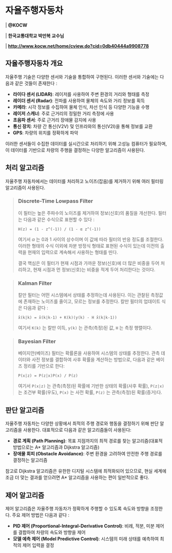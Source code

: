 # 자율주행자동차
| **@KOCW**

| **한국교통대학교 박만복 교수님**

| **http://www.kocw.net/home/cview.do?cid=0db40444a9908778**

## 자율주행자동차 개요
자율주행 기술은 다양한 센서와 기술을 통합하여 구현된다. 이러한 센서와 기술에는 다음과 같은 것들이 존재한다 :

- **라이다 센서 (LIDAR)**: 레이저를 사용하여 주변 환경의 거리와 형태를 측정
- **레이더 센서 (Radar)**: 전파를 사용하여 물체의 속도와 거리 정보를 획득
- **카메라**: 시각 정보를 수집하여 물체 인식, 차선 인식 등 다양한 기능을 수행
- **레이저 스캐너**: 주로 근거리의 정밀한 거리 측정에 사용
- **초음파 센서**: 주로 근거리 장애물 감지에 사용
- **통신 장치**: 차량 간 통신(V2V) 및 인프라와의 통신(V2I)을 통해 정보를 교환
- **GPS**: 차량의 위치를 정확하게 파악

이러한 센서들이 수집한 데이터를 실시간으로 처리하기 위해 고성능 컴퓨터가 필요하며, 이 데이터를 기반으로 차량의 주행을 결정하는 다양한 알고리즘이 사용된다.

## 처리 알고리즘
자율주행 자동차에서는 데이터를 처리하고 노이즈(잡음)를 제거하기 위해 여러 필터링 알고리즘이 사용된다.

> ### Discrete-Time Lowpass Filter
> 이 필터는 높은 주파수의 노이즈를 제거하여 정보(신호)의 품질을 개선한다. 필터는 다음과 같은 수식으로 표현할 수 있다 :
>
> `H(z) = (1 - z^(-1)) / (1 - α z^(-1))`
>
> 여기서 $\alpha$ 는 $0$과 $1$ 사이의 상수이며 이 값에 따라 필터의 반응 정도를 조절한다. 이러한 형태의 수식 이외에 차분 방정식 형태로 표현된 수식이 있는데 이전의 출력을 현재의 입력으로 계속해서 사용하는 형태를 띤다.
>
> 결국 핵심은 이 필터가 현재 시점과 가까운 정보(신호)에 더 많은 비중을 두어 처리하고, 현재 시점과 먼 정보(신호)는 비중을 적게 두어 처리한다는 것이다.

> ### Kalman Filter
> 칼만 필터는 어떤 시스템에서 상태를 추정하는데 사용된다. 이는 관찰된 측정값에 존재하는 노이즈를 줄이고, 모르는 정보를 추정한다. 칼만 필터의 업데이트 식은 다음과 같다 :
>
> `x̂(k|k) = x̂(k|k-1) + K(k)(y(k) - H x̂(k|k-1))`
>
> 여기서 `K(k)` 는 칼만 이득, `y(k)` 는 관측(측정)된 값, `H` 는 측정 행렬이다.
>

> ### Bayesian Filter
> 베이지안(베이즈) 필터는 확률론을 사용하여 시스템의 상태를 추정한다. 관측 데이터와 사전 정보를 결합하여 사후 확률을 계산하는 방법으로, 다음과 같은 베이즈 정리를 기반으로 한다:
>
> `P(x|z) = P(z|x)P(x) / P(z)`
>
> 여기서 `P(x|z)` 는 관측(측정)된 확률에 기반한 상태의 확률(사후 확률), `P(z|x)` 는 조건부 확률(우도), `P(x)` 는 사전 확률, `P(z)` 는 관측(측정)된 확률(증거)다.

## 판단 알고리즘
자율주행 자동차는 다양한 상황에서 최적의 주행 경로와 행동을 결정하기 위해 판단 알고리즘을 사용한다. 대표적으로 다음과 같은 알고리즘들이 사용된다:

- **경로 계획 (Path Planning)**: 목표 지점까지의 최적 경로를 찾는 알고리즘(대표적 방법으로는 A* 알고리즘과 Dijkstra 알고리즘)
- **장애물 회피 (Obstacle Avoidance)**: 주변 환경을 고려하여 안전한 주행 경로를 결정하는 알고리즘

참고로 Dijkstra 알고리즘은 유한한 디지털 시스템에 최적화되어 있으므로, 현실 세계에 조금 더 맞는 결과를 얻으려면 A* 알고리즘을 사용하는 편이 일반적으로 좋다. 

## 제어 알고리즘
제어 알고리즘은 자율주행 자동차가 정확하게 주행할 수 있도록 속도와 방향을 조정한다. 주요 제어 방법은 다음과 같다 :

- **PID 제어 (Proportional-Integral-Derivative Control)**: 비례, 적분, 미분 제어를 결합하여 차량의 속도와 방향을 제어
- **모델 예측 제어 (Model Predictive Control)**: 시스템의 미래 상태를 예측하여 최적의 제어 입력을 결정
